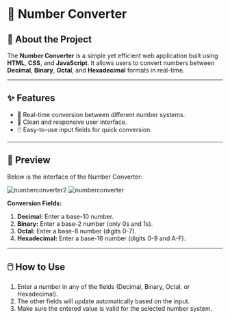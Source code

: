 # 🚀 Number Converter

## 📖 About the Project
The **Number Converter** is a simple yet efficient web application built using **HTML**, **CSS**, and **JavaScript**. It allows users to convert numbers between **Decimal**, **Binary**, **Octal**, and **Hexadecimal** formats in real-time.

---

## ✨ Features
- 🔄 Real-time conversion between different number systems.
- 🎨 Clean and responsive user interface.
- 🖱️ Easy-to-use input fields for quick conversion.

---

## 📸 Preview
Below is the interface of the Number Converter:

![numberconverter2](https://github.com/user-attachments/assets/fd851ad0-63dc-4bc9-9d04-cc1a1d732a78)
![numberconverter](https://github.com/user-attachments/assets/79f73d75-346c-47f0-95f7-0c063b735b93)

**Conversion Fields:**
1. **Decimal:** Enter a base-10 number.
2. **Binary:** Enter a base-2 number (only 0s and 1s).
3. **Octal:** Enter a base-8 number (digits 0-7).
4. **Hexadecimal:** Enter a base-16 number (digits 0-9 and A-F).

---

## 🖱️ How to Use
1. Enter a number in any of the fields (Decimal, Binary, Octal, or Hexadecimal).
2. The other fields will update automatically based on the input.
3. Make sure the entered value is valid for the selected number system.
